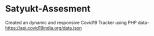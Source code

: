 # Satyukt-Assesment
Created an dynamic and responsive Covid19 Tracker using PHP
data-https://api.covid19india.org/data.json
